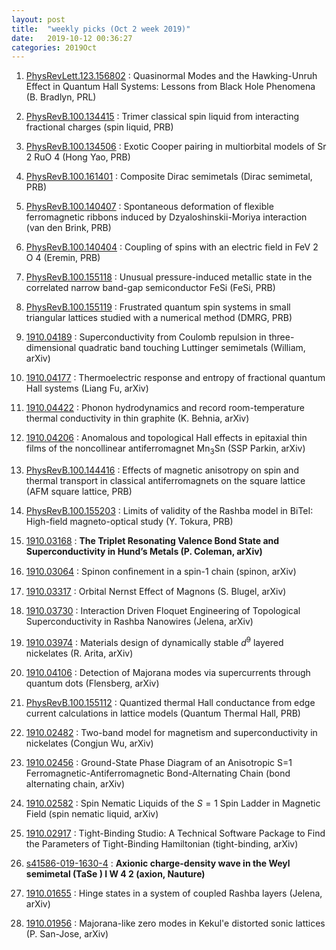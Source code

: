 ```yaml
---
layout: post
title:  "weekly picks (Oct 2 week 2019)"
date:   2019-10-12 00:36:27
categories: 2019Oct
---
```



1. [PhysRevLett.123.156802](https://link.aps.org/doi/10.1103/PhysRevLett.123.156802) : Quasinormal Modes and the Hawking-Unruh Effect in Quantum Hall Systems: Lessons from Black Hole Phenomena (B. Bradlyn, PRL)

1. [PhysRevB.100.134415](https://link.aps.org/doi/10.1103/PhysRevB.100.134415) : Trimer classical spin liquid from interacting fractional charges (spin liquid, PRB)

1. [PhysRevB.100.134506](https://link.aps.org/doi/10.1103/PhysRevB.100.134506) : Exotic Cooper pairing in multiorbital models of Sr 2 RuO 4 (Hong Yao, PRB)

1. [PhysRevB.100.161401](https://link.aps.org/doi/10.1103/PhysRevB.100.161401) : Composite Dirac semimetals (Dirac semimetal, PRB)

1. [PhysRevB.100.140407](https://link.aps.org/doi/10.1103/PhysRevB.100.140407) : Spontaneous deformation of flexible ferromagnetic ribbons induced by Dzyaloshinskii-Moriya interaction (van den Brink, PRB)

1. [PhysRevB.100.140404](https://link.aps.org/doi/10.1103/PhysRevB.100.140404) : Coupling of spins with an electric field in FeV 2 O 4 (Eremin, PRB)

1. [PhysRevB.100.155118](https://link.aps.org/doi/10.1103/PhysRevB.100.155118) : Unusual pressure-induced metallic state in the correlated narrow band-gap semiconductor FeSi (FeSi, PRB)

1. [PhysRevB.100.155119](https://link.aps.org/doi/10.1103/PhysRevB.100.155119) : Frustrated quantum spin systems in small triangular lattices studied with a numerical method (DMRG, PRB)

1. [1910.04189](http://arxiv.org/abs/1910.04189) : Superconductivity from Coulomb repulsion in three-dimensional quadratic band touching Luttinger semimetals (William, arXiv)

1. [1910.04177](http://arxiv.org/abs/1910.04177) : Thermoelectric response and entropy of fractional quantum Hall systems (Liang Fu, arXiv)

1. [1910.04422](http://arxiv.org/abs/1910.04422) : Phonon hydrodynamics and record room-temperature thermal conductivity in thin graphite (K. Behnia, arXiv)

1. [1910.04206](http://arxiv.org/abs/1910.04206) : Anomalous and topological Hall effects in epitaxial thin films of the noncollinear antiferromagnet Mn$_{3}$Sn (SSP Parkin, arXiv)

1. [PhysRevB.100.144416](https://link.aps.org/doi/10.1103/PhysRevB.100.144416) : Effects of magnetic anisotropy on spin and thermal transport in classical antiferromagnets on the square lattice (AFM square lattice, PRB)

1. [PhysRevB.100.155203](https://link.aps.org/doi/10.1103/PhysRevB.100.155203) : Limits of validity of the Rashba model in BiTeI: High-field magneto-optical study (Y. Tokura, PRB)

1. [1910.03168](https://arxiv.org/abs/1910.03168) : **The Triplet Resonating Valence Bond State and Superconductivity in Hund’s Metals (P. Coleman, arXiv)**

1. [1910.03064](https://arxiv.org/abs/1910.03064) : Spinon conﬁnement in a spin-1 chain (spinon, arXiv)

1. [1910.03317](https://arxiv.org/abs/1910.03317) : Orbital Nernst Effect of Magnons (S. Blugel, arXiv)

1. [1910.03730](http://arxiv.org/abs/1910.03730) : Interaction Driven Floquet Engineering of Topological Superconductivity in Rashba Nanowires (Jelena, arXiv)

1. [1910.03974](http://arxiv.org/abs/1910.03974) : Materials design of dynamically stable $d^9$ layered nickelates (R. Arita, arXiv)

1. [1910.04106](http://arxiv.org/abs/1910.04106) : Detection of Majorana modes via supercurrents through quantum dots (Flensberg, arXiv)

1. [PhysRevB.100.155112](https://link.aps.org/doi/10.1103/PhysRevB.100.155112) : Quantized thermal Hall conductance from edge current calculations in lattice models (Quantum Thermal Hall, PRB)

1. [1910.02482](http://arxiv.org/abs/1910.02482) : Two-band model for magnetism and superconductivity in nickelates (Congjun Wu, arXiv)

1. [1910.02456](http://arxiv.org/abs/1910.02456) : Ground-State Phase Diagram of an Anisotropic S=1 Ferromagnetic-Antiferromagnetic Bond-Alternating Chain (bond alternating chain, arXiv)

1. [1910.02582](http://arxiv.org/abs/1910.02582) : Spin Nematic Liquids of the $S=1$ Spin Ladder in Magnetic Field (spin nematic liquid, arXiv)

1. [1910.02917](http://arxiv.org/abs/1910.02917) : Tight-Binding Studio: A Technical Software Package to Find the Parameters of Tight-Binding Hamiltonian (tight-binding, arXiv)

1. [s41586-019-1630-4](https://www.nature.com/articles/s41586-019-1630-4) : **Axionic charge-density wave in the Weyl semimetal (TaSe ) I W 4 2 (axion, Nauture)**

1. [1910.01655](http://arxiv.org/abs/1910.01655) : Hinge states in a system of coupled Rashba layers (Jelena, arXiv)

1. [1910.01956](http://arxiv.org/abs/1910.01956) : Majorana-like zero modes in Kekul\'e distorted sonic lattices (P. San-Jose, arXiv)